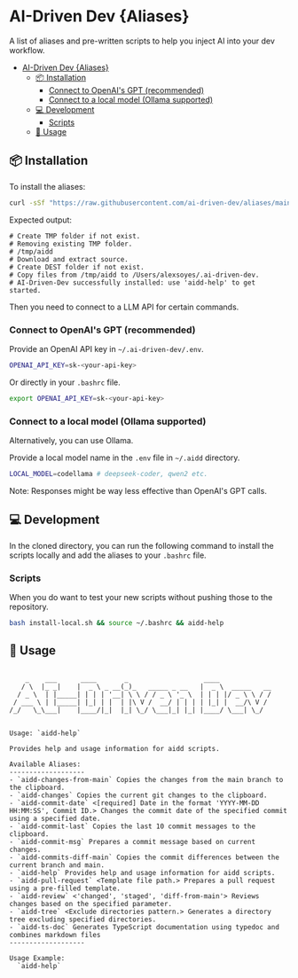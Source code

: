 # AI-Driven Dev {Aliases}

A list of aliases and pre-written scripts to help you inject AI into your dev workflow.

- [AI-Driven Dev {Aliases}](#ai-driven-dev-aliases)
  - [📦 Installation](#-installation)
    - [Connect to OpenAI's GPT (recommended)](#connect-to-openais-gpt-recommended)
    - [Connect to a local model (Ollama supported)](#connect-to-a-local-model-ollama-supported)
  - [💻 Development](#-development)
    - [Scripts](#scripts)
  - [🚀 Usage](#-usage)

## 📦 Installation

To install the aliases:

```bash
curl -sSf "https://raw.githubusercontent.com/ai-driven-dev/aliases/main/install.sh" | bash
````

Expected output:

```shell
# Create TMP folder if not exist.
# Removing existing TMP folder.
# /tmp/aidd
# Download and extract source.
# Create DEST folder if not exist.
# Copy files from /tmp/aidd to /Users/alexsoyes/.ai-driven-dev.
# AI-Driven-Dev successfully installed: use 'aidd-help' to get started.
```

Then you need to connect to a LLM API for certain commands.

### Connect to OpenAI's GPT (recommended)

Provide an OpenAI API key in `~/.ai-driven-dev/.env`.

```sh
OPENAI_API_KEY=sk-<your-api-key>
```

Or directly in your `.bashrc` file.

```sh
export OPENAI_API_KEY=sk-<your-api-key>
```

### Connect to a local model (Ollama supported)

Alternatively, you can use Ollama.

Provide a local model name in the `.env` file in `~/.aidd` directory.

```sh
LOCAL_MODEL=codellama # deepseek-coder, qwen2 etc.
```

Note: Responses might be way less effective than OpenAI's GPT calls.

## 💻 Development

In the cloned directory, you can run the following command to install the scripts locally and add the aliases to your `.bashrc` file.

### Scripts

When you do want to test your new scripts without pushing those to the repository.

```bash
bash install-local.sh && source ~/.bashrc && aidd-help
```

## 🚀 Usage

```text

    _    ___      ____       _                   ____             
   / \  |_ _|    |  _ \ _ __(_)_   _____ _ __   |  _ \  _____   __
  / _ \  | |_____| | | | '__| \ \ / / _ \ '_ \  | | | |/ _ \ \ / /
 / ___ \ | |_____| |_| | |  | |\ V /  __/ | | | | |_| |  __/\ V / 
/_/   \_\___|    |____/|_|  |_| \_/ \___|_| |_| |____/ \___| \_/  


Usage: `aidd-help`

Provides help and usage information for aidd scripts.

Available Aliases:
-------------------
- `aidd-changes-from-main` Copies the changes from the main branch to the clipboard.
- `aidd-changes` Copies the current git changes to the clipboard.
- `aidd-commit-date` <[required] Date in the format 'YYYY-MM-DD HH:MM:SS', Commit ID.> Changes the commit date of the specified commit using a specified date.
- `aidd-commit-last` Copies the last 10 commit messages to the clipboard.
- `aidd-commit-msg` Prepares a commit message based on current changes.
- `aidd-commits-diff-main` Copies the commit differences between the current branch and main.
- `aidd-help` Provides help and usage information for aidd scripts.
- `aidd-pull-request` <Template file path.> Prepares a pull request using a pre-filled template.
- `aidd-review` <'changed', 'staged', 'diff-from-main'> Reviews changes based on the specified parameter.
- `aidd-tree` <Exclude directories pattern.> Generates a directory tree excluding specified directories.
- `aidd-ts-doc` Generates TypeScript documentation using typedoc and combines markdown files
-------------------

Usage Example:
  `aidd-help`
```
